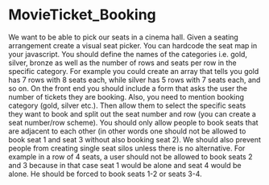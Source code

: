 # MovieTicket_Booking
We want to be able to pick our seats in a cinema hall. 
Given a seating arrangement create a visual seat picker. 
You can hardcode the seat map in your javascript. 
You should define the names of the categories i.e. gold, silver, bronze as well as the number of rows and seats per row in the specific category. 
For example you could create an array that tells you gold has 7 rows with 8 seats each, while silver has 5 rows with 7 seats each, and so on.
On the front end you should include a form that asks the user the number of tickets they are booking. Also, you need to mention booking category (gold, silver etc.). Then allow them to select the specific seats they want to book and split out the seat number and row (you can create a seat number/row scheme).
You should only allow people to book seats that are adjacent to each other (in other words one should not be allowed to book seat 1 and seat 3 without also booking seat 2). 
We should also prevent people from creating single seat silos unless there is no alternative. For example in a row of 4 seats, a user should not be allowed to book seats 2 and 3 because in that case seat 1 would be alone and seat 4 would be alone. He should be forced to book seats 1-2 or seats 3-4.
